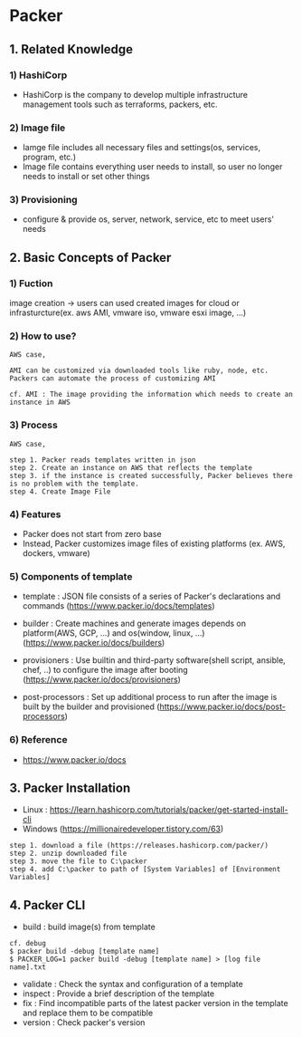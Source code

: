 # Packer

## 1. Related Knowledge
### 1) HashiCorp 
- HashiCorp is the company to develop multiple infrastructure management tools such as terraforms, packers, etc.

### 2) Image file 
- Iamge file includes all necessary files and settings(os, services, program, etc.)
- Image file contains everything user needs to install, so user no longer needs to install or set other things

### 3) Provisioning 
- configure & provide os, server, network, service, etc to meet users' needs



## 2. Basic Concepts of Packer
### 1) Fuction 
image creation -> users can used created images for cloud or infrasturcture(ex. aws AMI, vmware iso, vmware esxi image, ...)

### 2) How to use? 
```
AWS case,

AMI can be customized via downloaded tools like ruby, node, etc.
Packers can automate the process of customizing AMI

cf. AMI : The image providing the information which needs to create an instance in AWS
```

### 3) Process 
```
AWS case,

step 1. Packer reads templates written in json
step 2. Create an instance on AWS that reflects the template
step 3. if the instance is created successfully, Packer believes there is no problem with the template.
step 4. Create Image File
```

### 4) Features
- Packer does not start from zero base
- Instead, Packer customizes image files of existing platforms (ex. AWS, dockers, vmware)

### 5) Components of template
- template : JSON file consists of a series of Packer's declarations and commands (https://www.packer.io/docs/templates)
- builder : Create machines and generate images depends on platform(AWS, GCP, ...) and os(window, linux, ...) (https://www.packer.io/docs/builders)

- provisioners : Use builtin and third-party software(shell script, ansible, chef, ..) to configure the image after booting (https://www.packer.io/docs/provisioners)

- post-processors : Set up additional process to run after the image is built by the builder and provisioned (https://www.packer.io/docs/post-processors) 

### 6) Reference 
- https://www.packer.io/docs



## 3. Packer Installation
- Linux : https://learn.hashicorp.com/tutorials/packer/get-started-install-cli
- Windows (https://millionairedeveloper.tistory.com/63)
```
step 1. download a file (https://releases.hashicorp.com/packer/)
step 2. unzip downloaded file 
step 3. move the file to C:\packer
step 4. add C:\packer to path of [System Variables] of [Environment Variables] 
```



## 4. Packer CLI
- build : build image(s) from template 
```
cf. debug
$ packer build -debug [template name]
$ PACKER_LOG=1 packer build -debug [template name] > [log file name].txt 
```
- validate : Check the syntax and configuration of a template
- inspect : Provide a brief description of the template
- fix : Find incompatible parts of the latest packer version in the template and replace them to be compatible 
- version : Check packer's version



